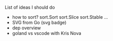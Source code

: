 List of ideas I should do

- how to sort? sort.Sort sort.Slice sort.Stable ...
- SVG from Go (svg badge)
- dep overview
- goland vs vscode with Kris Nova